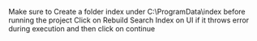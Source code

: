 Make sure to Create a folder index under C:\ProgramData\index before running the project
Click on Rebuild Search Index on UI if it throws error during execution and then click on continue
